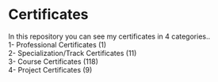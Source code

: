 # Certificates
In this repository you can see my certificates in 4 categories..<br>
1- Professional Certificates  (1) <br>
2- Specialization/Track Certificates  (11)<br>
3- Course Certificates  (118) <br>
4- Project Certificates  (9)
